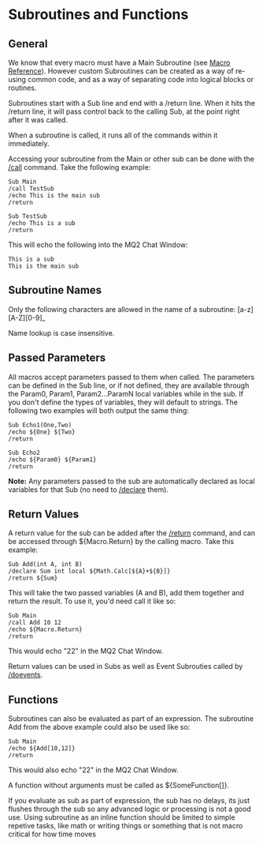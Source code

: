 # Subroutines and Functions

## General

We know that every macro must have a Main Subroutine \(see [Macro Reference](macro-reference.md)\). However custom Subroutines can be created as a way of re-using common code, and as a way of separating code into logical blocks or routines.

Subroutines start with a Sub line and end with a /return line. When it hits the /return line, it will pass control back to the calling Sub, at the point right after it was called.

When a subroutine is called, it runs all of the commands within it immediately.

Accessing your subroutine from the Main or other sub can be done with the [/call](../commands/macro-commands/call.md) command. Take the following example:

`Sub Main`  
`/call TestSub`  
`/echo This is the main sub`  
`/return`

`Sub TestSub`  
`/echo This is a sub`  
`/return`

This will echo the following into the MQ2 Chat Window:

`This is a sub`  
`This is the main sub`

## Subroutine Names

Only the following characters are allowed in the name of a subroutine: \[a-z\]\[A-Z\]\[0-9\]\_

Name lookup is case insensitive.

## Passed Parameters

All macros accept parameters passed to them when called. The parameters can be defined in the Sub line, or if not defined, they are available through the Param0, Param1, Param2...ParamN local variables while in the sub. If you don't define the types of variables, they will default to strings. The following two examples will both output the same thing:

`Sub Echo1(One,Two)`  
`/echo ${One} ${Two}`  
`/return`

`Sub Echo2`  
`/echo ${Param0} ${Param1}`  
`/return`

**Note:** Any parameters passed to the sub are automatically declared as local variables for that Sub \(no need to [/declare](../commands/macro-commands/declare.md) them\).

## Return Values

A return value for the sub can be added after the [/return](../commands/macro-commands/return.md) command, and can be accessed through ${Macro.Return} by the calling macro. Take this example:

`Sub Add(int A, int B)`  
`/declare Sum int local ${Math.Calc[${A}+${B}]}`  
`/return ${Sum}`

This will take the two passed variables \(A and B\), add them together and return the result. To use it, you'd need call it like so:

`Sub Main`  
`/call Add 10 12`  
`/echo ${Macro.Return}`  
`/return`

This would echo "22" in the MQ2 Chat Window.

Return values can be used in Subs as well as Event Subrouties called by [/doevents](../commands/macro-commands/doevents.md).

## Functions

Subroutines can also be evaluated as part of an expression. The subroutine Add from the above example could also be used like so:

`Sub Main`  
`/echo ${Add[10,12]}`  
`/return`

This would also echo "22" in the MQ2 Chat Window.

A function without arguments must be called as ${SomeFunction\[\]}.

If you evaluate as sub as part of expression, the sub has no delays, its just flushes through the sub so any advanced logic or processing is not a good use. Using subroutine as an inline function should be limited to simple repetive tasks, like math or writing things or something that is not macro critical for how time moves

